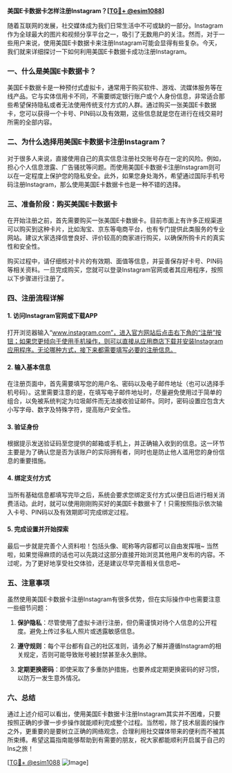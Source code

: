 **美国E卡数据卡怎样注册Instagram？[[TG💪+ @esim1088](https://t.me/s/esim1088)]**

随着互联网的发展，社交媒体成为我们日常生活中不可或缺的一部分。Instagram作为全球最大的图片和视频分享平台之一，吸引了无数用户的关注。然而，对于一些用户来说，使用美国E卡数据卡来注册Instagram可能会显得有些复杂。今天，我们就来详细探讨一下如何利用美国E卡数据卡成功注册Instagram。

### 一、什么是美国E卡数据卡？

美国E卡数据卡是一种预付式虚拟卡，通常用于购买软件、游戏、流媒体服务等在线产品。它与实体信用卡不同，不需要绑定银行账户或个人身份信息，非常适合那些希望保持隐私或者无法使用传统支付方式的人群。通过购买一张美国E卡数据卡，您可以获得一个卡号、PIN码以及有效期，这些信息就是您在进行在线交易时所需的全部内容。

### 二、为什么选择用美国E卡数据卡注册Instagram？

对于很多人来说，直接使用自己的真实信息注册社交账号存在一定的风险。例如，担心个人信息泄露、广告骚扰等问题。而使用美国E卡数据卡注册Instagram则可以在一定程度上保护您的隐私安全。此外，如果您身处海外，希望通过国际手机号码注册Instagram，那么使用美国E卡数据卡也是一种不错的选择。

### 三、准备阶段：购买美国E卡数据卡

在开始注册之前，首先需要购买一张美国E卡数据卡。目前市面上有许多正规渠道可以购买到这种卡片，比如淘宝、京东等电商平台，也有专门提供此类服务的专业网站。建议大家选择信誉良好、评价较高的商家进行购买，以确保所购卡片的真实性和安全性。

购买过程中，请仔细核对卡片的有效期、面值等信息，并妥善保存好卡号、PIN码等相关资料。一旦完成购买，您就可以登录Instagram官网或者其应用程序，按照以下步骤进行注册了。

### 四、注册流程详解

#### 1. 访问Instagram官网或下载APP

打开浏览器输入“www.instagram.com”，进入官方网站后点击右下角的“注册”按钮；如果您更倾向于使用手机操作，则可以直接从应用商店下载并安装Instagram应用程序。无论哪种方式，接下来都需要填写必要的注册信息。

#### 2. 输入基本信息

在注册页面中，首先需要填写您的用户名、密码以及电子邮件地址（也可以选择手机号码）。这里需要注意的是，在填写电子邮件地址时，尽量避免使用过于简单的组合，以免被系统判定为垃圾邮件而无法接收验证邮件。同时，密码设置应包含大小写字母、数字及特殊字符，提高账户安全性。

#### 3. 验证身份

根据提示发送验证码至您提供的邮箱或手机上，并正确输入收到的信息。这一环节主要是为了确认您是否为该账户的实际拥有者，同时也是防止他人滥用您的身份信息的重要措施。

#### 4. 绑定支付方式

当所有基础信息都填写完毕之后，系统会要求您绑定支付方式以便日后进行相关消费活动。此时，就可以使用刚刚购买好的美国E卡数据卡了！只需按照指示依次输入卡号、PIN码以及有效期即可完成绑定过程。

#### 5. 完成设置并开始探索

最后一步就是完善个人资料啦！包括头像、昵称等内容都可以自由发挥哦~ 当然啦，如果觉得麻烦的话也可以先跳过这部分直接开始浏览其他用户发布的内容。不过呢，为了更好地享受社交体验，还是建议尽早完善相关信息吧~

### 五、注意事项

虽然使用美国E卡数据卡注册Instagram有很多优势，但在实际操作中也需要注意一些细节问题：

1. **保护隐私**：尽管使用了虚拟卡进行注册，但仍需谨慎对待个人信息的公开程度。避免上传过多私人照片或透露敏感信息。
   
2. **遵守规则**：每个平台都有自己的社区准则，请务必了解并遵循Instagram的相关规定，否则可能导致账号被封禁甚至永久删除。

3. **定期更换密码**：即使采取了多重防护措施，也要养成定期更换密码的好习惯，以防万一发生意外情况。

### 六、总结

通过上述介绍可以看出，使用美国E卡数据卡注册Instagram其实并不困难，只要按照正确的步骤一步步操作就能顺利完成整个过程。当然啦，除了技术层面的操作之外，更重要的是要树立正确的网络观念，合理利用社交媒体带来的便利而不被其所束缚。希望这篇指南能够帮助到有需要的朋友，祝大家都能顺利开启属于自己的Ins之旅！

[[TG💪+ @esim1088](https://t.me/s/esim1088) ![Image](https://i.postimg.cc/4NQfJmqS/Snipaste-2025-05-13-00-14-12.png)]